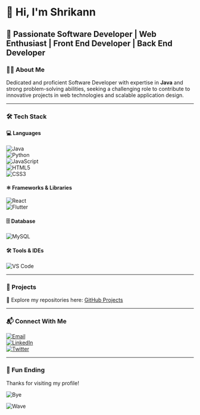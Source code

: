 # 👋 Hi, I'm Shrikann  

## 🚀 Passionate Software Developer | Web Enthusiast | Front End Developer | Back End Developer  

### 👨‍💻 About Me  
Dedicated and proficient Software Developer with expertise in **Java** and strong problem-solving abilities, seeking a challenging role to contribute to innovative projects in web technologies and scalable application design.  

---

### 🛠️ Tech Stack  

#### 💻 Languages  
![Java](https://img.shields.io/badge/Java-%23ED8B00.svg?style=for-the-badge&logo=openjdk&logoColor=white)  
![Python](https://img.shields.io/badge/Python-3776AB?style=for-the-badge&logo=python&logoColor=white)  
![JavaScript](https://img.shields.io/badge/JavaScript-323330?style=for-the-badge&logo=javascript&logoColor=%23F7DF1E)  
![HTML5](https://img.shields.io/badge/HTML5-E34F26?style=for-the-badge&logo=html5&logoColor=white)  
![CSS3](https://img.shields.io/badge/CSS3-1572B6?style=for-the-badge&logo=css3&logoColor=white)  

#### ⚛️ Frameworks & Libraries  
![React](https://img.shields.io/badge/React-20232A?style=for-the-badge&logo=react&logoColor=61DAFB)  
![Flutter](https://img.shields.io/badge/Flutter-02569B?style=for-the-badge&logo=flutter&logoColor=white)  

#### 🗄️ Database  
![MySQL](https://img.shields.io/badge/MySQL-005C84?style=for-the-badge&logo=mysql&logoColor=white)  

#### 🛠️ Tools & IDEs  
![VS Code](https://img.shields.io/badge/VS%20Code-0078d7.svg?style=for-the-badge&logo=visual-studio-code&logoColor=white)  

---

### 📂 Projects  
🔹 Explore my repositories here: [GitHub Projects](https://github.com/Shrikann?tab=repositories)  

---

### 📬 Connect With Me  
[![Email](https://img.shields.io/badge/Email-D14836?style=for-the-badge&logo=gmail&logoColor=white)](mailto:shrineshshrinesh4@gmail.com)  
[![LinkedIn](https://img.shields.io/badge/LinkedIn-0077B5?style=for-the-badge&logo=linkedin&logoColor=white)](https://www.linkedin.com/in/shrinesh-k-33669b258)  
[![Twitter](https://img.shields.io/badge/Twitter-1DA1F2?style=for-the-badge&logo=twitter&logoColor=white)](https://x.com/__Shrinesh__?t=cuLDlmLQkgeFpeQKhrz2iQ&s=08)  

---

### 🎉 Fun Ending  
Thanks for visiting my profile!  

![Bye](https://media.giphy.com/media/26xBukhX6s2GfLidK/giphy.gif)  

![Wave](https://media.giphy.com/media/v1.Y2lkPWVjZjA1ZTQ3cHJ3cjVyend2ZWRzbDdnZzFvenY5cXh1a3F5dmRvcWp0anVtcHcxMyZlcD12MV9naWZzX3JlbGF0ZWQmY3Q9Zw/Bht33KS4YXaHS5ABOP/giphy.gif)

